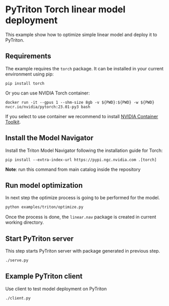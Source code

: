 <!--
Copyright (c) 2021-2023, NVIDIA CORPORATION. All rights reserved.

Licensed under the Apache License, Version 2.0 (the "License");
you may not use this file except in compliance with the License.
You may obtain a copy of the License at

    http://www.apache.org/licenses/LICENSE-2.0

Unless required by applicable law or agreed to in writing, software
distributed under the License is distributed on an "AS IS" BASIS,
WITHOUT WARRANTIES OR CONDITIONS OF ANY KIND, either express or implied.
See the License for the specific language governing permissions and
limitations under the License.
-->

# PyTriton Torch linear model deployment

This example show how to optimize simple linear model and deploy it to PyTriton.

## Requirements

The example requires the `torch` package. It can be installed in your current environment using pip:

```shell
pip install torch
```

Or you can use NVIDIA Torch container:
```shell
docker run -it --gpus 1 --shm-size 8gb -v ${PWD}:${PWD} -w ${PWD} nvcr.io/nvidia/pytorch:23.01-py3 bash
```

If you select to use container we recommend to install
[NVIDIA Container Toolkit](https://docs.nvidia.com/datacenter/cloud-native/container-toolkit/overview.html).

## Install the Model Navigator

Install the Triton Model Navigator following the installation guide for Torch:

```shell
pip install --extra-index-url https://pypi.ngc.nvidia.com .[torch]
```

**Note**: run this command from main catalog inside the repository

## Run model optimization

In next step the optimize process is going to be performed for the model.

```bash
python examples/triton/optimize.py
```

Once the process is done, the `linear.nav` package is created in current working directory.

## Start PyTriton server

This step starts PyTriton server with package generated in previous step.

```bash
./serve.py
```

## Example PyTriton client

Use client to test model deployment on PyTriton

```bash
./client.py
```
